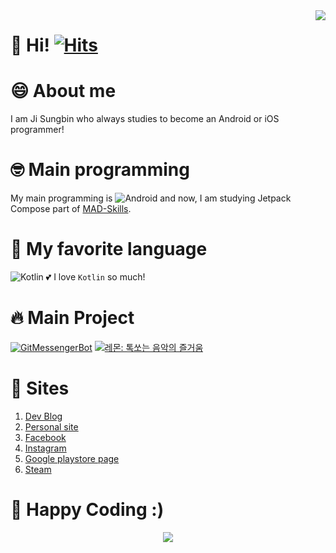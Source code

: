 
  <img align="right" src="https://github-readme-stats.vercel.app/api?username=jisungbin&show_icons=true&count_private=true&include_all_commits=true" />

  # 👋 Hi! [![Hits](https://hits.seeyoufarm.com/api/count/incr/badge.svg?url=https%3A%2F%2Fgithub.com%2Fjisungbin%2Fjisungbin&count_bg=%2396D667&title_bg=%23555555&icon=ghostery.svg&icon_color=%23FFFFFF&title=see+my+profile&edge_flat=false)](https://github.com/jisungbin/fashion-guide)

  # 😄 About me
  I am Ji Sungbin who always studies to become an Android or iOS programmer!

  # 🤓 Main programming
  My main programming is ![Android](https://img.shields.io/badge/-Android-00c717?style=for-the-badge&logo=android&logoColor=fff) and now, I am studying Jetpack Compose part of [MAD-Skills](https://developer.android.com/modern-android-development).

<!--
  <img align="right" src="https://github-readme-stats.vercel.app/api/top-langs/?username=jisungbin&layout=compact&hide=python,css" />
-->

  # 🥰 My favorite language
  ![Kotlin](https://img.shields.io/badge/-Kotlin-0095d5?style=for-the-badge&logo=kotlin&logoColor=fff) 💕 I love `Kotlin` so much!

<!--
  # 👨🏻‍💻 Studying languages to used well
  1. - [x] Kotlin
  2. - [ ] HTML/CSS
  3. - [ ] Swift
  4. - [ ] Dart (flutter)
  5. - [ ] Lua
  6. - [ ] TypeScript

  <img align="right" src="https://wakatime.com/share/@jisungbin/837b5c9e-8147-4a34-acd7-2292b3a33978.png" height="50%" width="50%" />

  # 🤪 [MAD-Skills](https://developer.android.com/modern-android-development)
  ## 1. LANGUAGE
  - [x] Kotlin

  ## 2. TOOLS
  - [x] Android Studio

  ## 3. DISTRIBUTION
  - [ ] Android App Bundle

  ## 4. APIS
  ### Architecture
  - [x] Lifecycles
  - [x] ViewModel
  - [ ] WorkManager
  - [x] Room
  - [x] Paging
  - [x] Hilt

  ### User Interface
  - [x] Jetpack Compose
  - [x] Navigation
  - [x] ConstraintLayout
  - [ ] MotionLayout
  - [x] Material Design Components

  ### Media
  - [ ] CameraX
-->

  # 🔥 Main Project
  [![GitMessengerBot](https://github-readme-stats.vercel.app/api/pin/?username=gitmessengerbot&repo=gitmessengerbot)](https://github.com/gitmessengerbot/gitmessengerbot)
  [![레몬: 톡쏘는 음악의 즐거움](https://github-readme-stats.vercel.app/api/pin/?username=lemon-music&repo=lemon-android)](https://github.com/lemon-music/lemon-android)

  # 🔗 Sites
  1. [Dev Blog](https://sungbin.me)
  2. [Personal site](https://sungb.in)
  3. [Facebook](https://www.facebook.com/profile.php?id=100013373946772)
  4. [Instagram](https://www.instagram.com/sungbin__5304)
  5. [Google playstore page](https://play.google.com/store/apps/dev?id=5527691348431041833)
  6. [Steam](https://steamcommunity.com/id/sungbin5304)

<!--
  # 🙏 I wanna be a Programmer
  1. Read programming books for at least one hour a day.
  2. Study Android or iOS for at least one hour a day.
-->

  # 🤗 Happy Coding :)
  
  <p align="center">
    <img src="https://github-profile-trophy.vercel.app/?username=jisungbin&count_private=true&theme=juicyfresh&margin-w=15&margin-h=15" />
  <p/>

